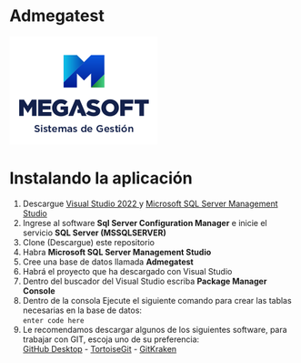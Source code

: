 
# Admegatest

![Admegatest Logo](design/images/logos/megasoft-260x190.png  "Admegatest Logo")

# Instalando la aplicación

1. Descargue [Visual Studio 2022 ](https://visualstudio.microsoft.com/vs/) y [Microsoft SQL Server Management Studio](https://aka.ms/ssmsfullsetup)
2. Ingrese al software **Sql Server Configuration Manager** e inicie el servicio **SQL Server (MSSQLSERVER)**
3. Clone (Descargue) este repositorio
4. Habra **Microsoft SQL Server Management Studio**
5. Cree una base de datos llamada **Admegatest**
6. Habrá el proyecto que ha descargado con Visual Studio
7. Dentro del buscador del Visual Studio escriba **Package Manager Console**
8. Dentro de la consola Ejecute el siguiente comando para crear las tablas necesarias en la base de datos: <br/>
`enter code here`
9. Le recomendamos descargar algunos de los siguientes software, para trabajar con GIT, escoja uno de su preferencia: <br/>[GitHub Desktop](https://desktop.github.com/) - [TortoiseGit](https://tortoisegit.org/) - [GitKraken](https://www.gitkraken.com/)
